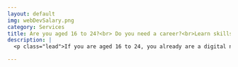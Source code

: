 ```yaml
---
layout: default
img: webDevSalary.png
category: Services
title: Are you aged 16 to 24?<br> Do you need a career?<br>Learn skills that really pay!
description: |
  <p class="lead">If you are aged 16 to 24, you already are a digital native. You know about apps like Facebook, Instagram, Snapchat, and Twitter. Take the next step towards a real career. Dream big! dream2code! </p>

---
```

